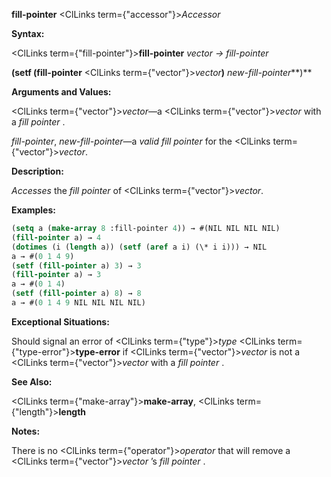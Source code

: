 **fill-pointer** <ClLinks  term={"accessor"}><i>Accessor</i></ClLinks> 



**Syntax:** 



<ClLinks  term={"fill-pointer"}><b>fill-pointer</b></ClLinks> *vector → fill-pointer* 



**(setf (fill-pointer** <ClLinks  term={"vector"}><i>vector</i></ClLinks>**)** *new-fill-pointer***)** 



**Arguments and Values:** 



<ClLinks  term={"vector"}><i>vector</i></ClLinks>—a <ClLinks  term={"vector"}><i>vector</i></ClLinks> with a *fill pointer* . 



*fill-pointer*, *new-fill-pointer*—a *valid fill pointer* for the <ClLinks  term={"vector"}><i>vector</i></ClLinks>. 



**Description:** 



*Accesses* the *fill pointer* of <ClLinks  term={"vector"}><i>vector</i></ClLinks>. 



**Examples:**
```lisp
(setq a (make-array 8 :fill-pointer 4)) → #(NIL NIL NIL NIL) 
(fill-pointer a) → 4 
(dotimes (i (length a)) (setf (aref a i) (\* i i))) → NIL 
a → #(0 1 4 9) 
(setf (fill-pointer a) 3) → 3 
(fill-pointer a) → 3 
a → #(0 1 4) 
(setf (fill-pointer a) 8) → 8 
a → #(0 1 4 9 NIL NIL NIL NIL) 
```
**Exceptional Situations:** 



Should signal an error of <ClLinks  term={"type"}><i>type</i></ClLinks> <ClLinks  term={"type-error"}><b>type-error</b></ClLinks> if <ClLinks  term={"vector"}><i>vector</i></ClLinks> is not a <ClLinks  term={"vector"}><i>vector</i></ClLinks> with a *fill pointer* . 



 



 



**See Also:** 



<ClLinks  term={"make-array"}><b>make-array</b></ClLinks>, <ClLinks  term={"length"}><b>length</b></ClLinks> 



**Notes:** 



There is no <ClLinks  term={"operator"}><i>operator</i></ClLinks> that will remove a <ClLinks  term={"vector"}><i>vector</i></ClLinks> ’s *fill pointer* . 



